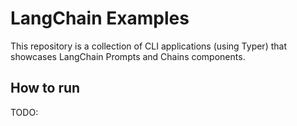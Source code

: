 # LangChain Examples

This repository is a collection of CLI applications (using Typer) that 
showcases LangChain Prompts and Chains components. 

## How to run

TODO: